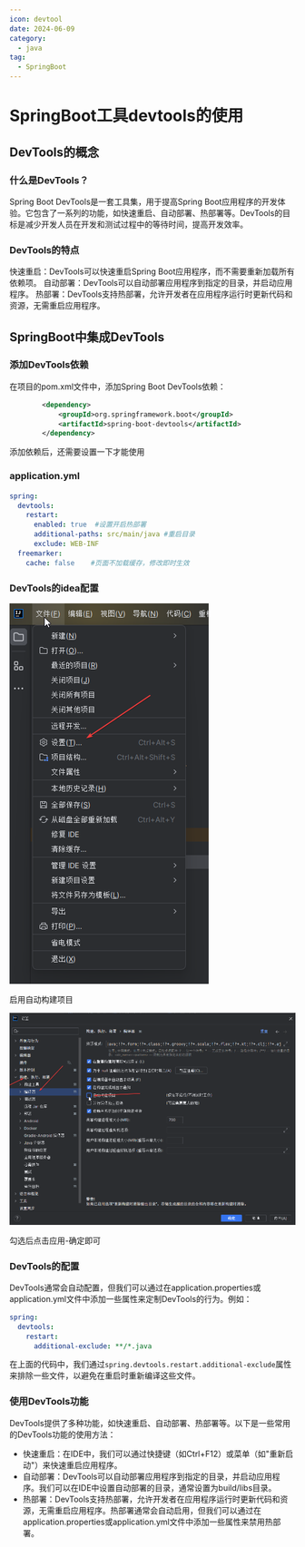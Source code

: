 ```yaml
---
icon: devtool
date: 2024-06-09
category:
  - java
tag:
  - SpringBoot
---
```

# SpringBoot工具devtools的使用

## DevTools的概念

### **什么是DevTools？**

Spring Boot DevTools是一套工具集，用于提高Spring Boot应用程序的开发体验。它包含了一系列的功能，如快速重启、自动部署、热部署等。DevTools的目标是减少开发人员在开发和测试过程中的等待时间，提高开发效率。

### DevTools的特点

快速重启：DevTools可以快速重启Spring Boot应用程序，而不需要重新加载所有依赖项。
自动部署：DevTools可以自动部署应用程序到指定的目录，并启动应用程序。
热部署：DevTools支持热部署，允许开发者在应用程序运行时更新代码和资源，无需重启应用程序。

## **SpringBoot中集成DevTools**

### **添加DevTools依赖**

在项目的pom.xml文件中，添加Spring Boot DevTools依赖：

```xml
        <dependency>
            <groupId>org.springframework.boot</groupId>
            <artifactId>spring-boot-devtools</artifactId>
        </dependency>
```

添加依赖后，还需要设置一下才能使用

### **application.yml**

```yaml
spring:
  devtools:
    restart:
      enabled: true  #设置开启热部署
      additional-paths: src/main/java #重启目录
      exclude: WEB-INF
  freemarker:
    cache: false    #页面不加载缓存，修改即时生效
```

### **DevTools的idea配置**

![设置](/assets/images/code/end/java/useSpringBootDevTools/idea64_Ky97IpxDUu.png)

启用自动构建项目

![自动构建项目](/assets/images/code/end/java/useSpringBootDevTools/idea64_94StCimeNc.png)

勾选后点击应用-确定即可

### **DevTools的配置**

DevTools通常会自动配置，但我们可以通过在application.properties或application.yml文件中添加一些属性来定制DevTools的行为。例如：

```yaml
spring:
  devtools:
    restart:
      additional-exclude: **/*.java
```

在上面的代码中，我们通过`spring.devtools.restart.additional-exclude`属性来排除一些文件，以避免在重启时重新编译这些文件。

### 使用DevTools功能

DevTools提供了多种功能，如快速重启、自动部署、热部署等。以下是一些常用的DevTools功能的使用方法：

- 快速重启：在IDE中，我们可以通过快捷键（如Ctrl+F12）或菜单（如"重新启动"）来快速重启应用程序。
- 自动部署：DevTools可以自动部署应用程序到指定的目录，并启动应用程序。我们可以在IDE中设置自动部署的目录，通常设置为build/libs目录。
- 热部署：DevTools支持热部署，允许开发者在应用程序运行时更新代码和资源，无需重启应用程序。热部署通常会自动启用，但我们可以通过在application.properties或application.yml文件中添加一些属性来禁用热部署。
